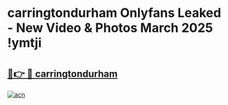 # carringtondurham Onlyfans Leaked - New Video & Photos March 2025 !ymtji

# <h2><a href="https://cvxcjo.iuczelnia.edu.pl?title=carringtondurham&ref=ymtji">🔗👉 🔴 carringtondurham</a></h2>

[![acn](https://github.com/user-attachments/assets/0f9c940e-d8b0-45ae-aac7-cd30a18b3e1c)](https://cvxcjo.iuczelnia.edu.pl?title=carringtondurham&ref=ymtji)

